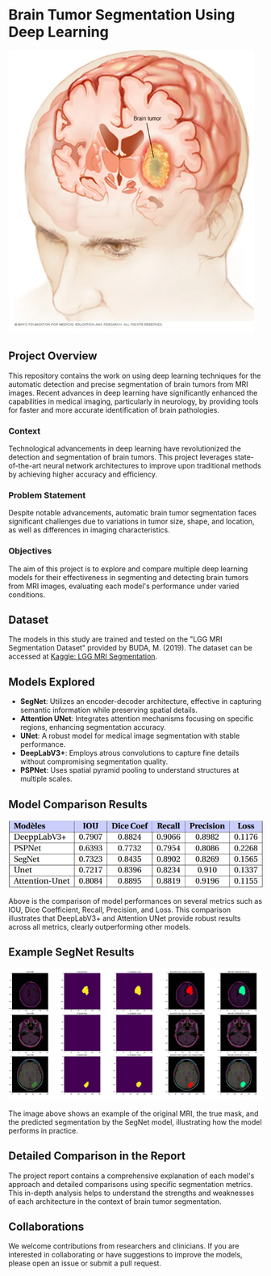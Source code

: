 # Brain Tumor Segmentation Using Deep Learning
![Brain Tumor Cover Image](Images/Brain_tumor.PNG)

## Project Overview
This repository contains the work on using deep learning techniques for the automatic detection and precise segmentation of brain tumors from MRI images. Recent advances in deep learning have significantly enhanced the capabilities in medical imaging, particularly in neurology, by providing tools for faster and more accurate identification of brain pathologies.

### Context
Technological advancements in deep learning have revolutionized the detection and segmentation of brain tumors. This project leverages state-of-the-art neural network architectures to improve upon traditional methods by achieving higher accuracy and efficiency.

### Problem Statement
Despite notable advancements, automatic brain tumor segmentation faces significant challenges due to variations in tumor size, shape, and location, as well as differences in imaging characteristics.

### Objectives
The aim of this project is to explore and compare multiple deep learning models for their effectiveness in segmenting and detecting brain tumors from MRI images, evaluating each model's performance under varied conditions.

## Dataset
The models in this study are trained and tested on the "LGG MRI Segmentation Dataset" provided by BUDA, M. (2019). The dataset can be accessed at [Kaggle: LGG MRI Segmentation](https://www.kaggle.com/mateuszbuda/lgg-mri-segmentation).

## Models Explored
- **SegNet**: Utilizes an encoder-decoder architecture, effective in capturing semantic information while preserving spatial details.
- **Attention UNet**: Integrates attention mechanisms focusing on specific regions, enhancing segmentation accuracy.
- **UNet**: A robust model for medical image segmentation with stable performance.
- **DeepLabV3+**: Employs atrous convolutions to capture fine details without compromising segmentation quality.
- **PSPNet**: Uses spatial pyramid pooling to understand structures at multiple scales.

## Model Comparison Results
![Model Comparison](Images/Comparaison.PNG)

Above is the comparison of model performances on several metrics such as IOU, Dice Coefficient, Recall, Precision, and Loss. This comparison illustrates that DeepLabV3+ and Attention UNet provide robust results across all metrics, clearly outperforming other models.

## Example SegNet Results

![Original Image, Mask, and Predicted Segmentation](Images/Results_segnet.PNG)

The image above shows an example of the original MRI, the true mask, and the predicted segmentation by the SegNet model, illustrating how the model performs in practice.


## Detailed Comparison in the Report
The project report contains a comprehensive explanation of each model's approach and detailed comparisons using specific segmentation metrics. This in-depth analysis helps to understand the strengths and weaknesses of each architecture in the context of brain tumor segmentation.

## Collaborations
We welcome contributions from researchers and clinicians. If you are interested in collaborating or have suggestions to improve the models, please open an issue or submit a pull request.

